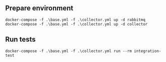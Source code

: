 ## Prepare environment
```
docker-compose -f .\base.yml -f .\collector.yml up -d rabbitmq
docker-compose -f .\base.yml -f .\collector.yml up -d collector
```

## Run tests
```
docker-compose -f .\base.yml -f .\collector.yml run --rm integration-test
```
